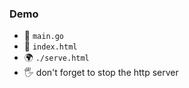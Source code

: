 ### Demo

- 👀 `main.go`
- 👀 `index.html`
- 🌍 `./serve.html`
- 🖐️ don't forget to stop the http server


